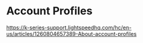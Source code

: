 Account Profiles
===============
https://k-series-support.lightspeedhq.com/hc/en-us/articles/1260804657389-About-account-profiles
